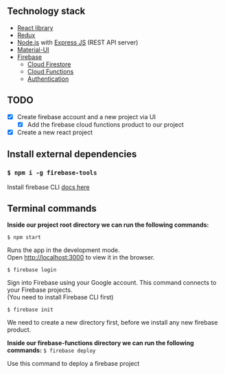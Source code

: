 
## Technology stack
* [React library](https://reactjs.org/)
* [Redux](https://redux.js.org/)
* [Node.js](https://nodejs.org/) with [Express JS](https://expressjs.com/) (REST API server)
* [Material-UI](https://material-ui.com/)
* [Firebase](https://firebase.google.com/)
  * [Cloud Firestore](https://firebase.google.com/products/firestore)
  * [Cloud Functions](https://firebase.google.com/products/functions)
  * [Authentication](https://firebase.google.com/products/auth)

## TODO
* [x] Create firebase account and a new project via UI
  * [x] Add the firebase cloud functions product to our project
* [x] Create a new react project 

## Install external dependencies

### `$ npm i -g firebase-tools`

Install firebase CLI [docs here](https://firebase.google.com/docs/cli)


## Terminal commands


__Inside our project root directory we can run the following commands:__

`$ npm start`

Runs the app in the development mode.<br />
Open [http://localhost:3000](http://localhost:3000) to view it in the browser.

`$ firebase login`

Sign into Firebase using your Google account. This command connects to your Firebase projects.<br />
(You need to install Firebase CLI first)

`$ firebase init`

We need to create a new directory first, before we install any new firebase product.

__Inside our firebase-functions directory we can run the following commands:__
`$ firebase deploy`

Use this command to deploy a firebase project



